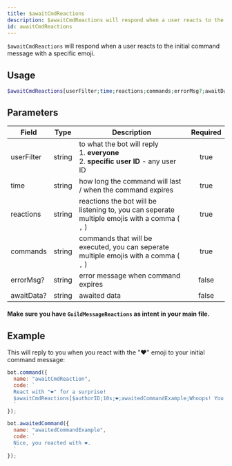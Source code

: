 ```yaml
---
title: $awaitCmdReactions 
description: $awaitCmdReactions will respond when a user reacts to the initial command message with a specific emoji.
id: awaitCmdReactions
---
```


`$awaitCmdReactions` will respond when a user reacts to the initial command message with a specific emoji.

## Usage

```php
$awaitCmdReactions[userFilter;time;reactions;commands;errorMsg?;awaitData?]
```

## Parameters 


| Field      | Type   | Description                                                                                    | Required |
|------------|--------|------------------------------------------------------------------------------------------------|:--------:|
| userFilter | string | to what the bot will reply <br /> 1. **everyone** <br /> 2. **specific user ID** - any user ID |   true    |
| time       | string | how long the command will last / when the command expires                                      |   true    |
| reactions  | string | reactions the bot will be listening to, you can seperate multiple emojis with a comma ( `,` )  |   true    |
| commands   | string | commands that will be executed, you can seperate multiple emojis with a comma ( `,` )          |   true    |
| errorMsg?  | string | error message when command expires                                                             |    false    |
| awaitData? | string | awaited data                                                                                   |    false    |


#### Make sure you have `GuildMessageReactions` as intent in your main file.

## Example

This will reply to you when you react with the "❤️" emoji to your initial command message:

```js
bot.command({
  name: "awaitCmdReaction",
  code: `
  React with "❤️" for a surprise! 
  $awaitCmdReactions[$authorID;10s;❤️;awaitedCommandExample;Whoops! You didn't react in time..]
  `
});

bot.awaitedCommand({
  name: "awaitedCommandExample",
  code: `
  Nice, you reacted with ❤️.
  `
});
```
